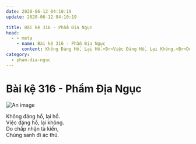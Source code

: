 ```yaml
---
date: 2020-06-12 04:10:19
update: 2020-06-12 04:10:19

title: Bài kệ 316 - Phẩm Địa Ngục
head:
  - - meta
    - name: Bài kệ 316 - Phẩm Địa Ngục
      content: Không Đáng Hổ, Lại Hổ.<Br>Việc Đáng Hổ, Lại Không.<Br>Do Chấp Nhận Tà Kiến,<Br>Chúng Sanh Đi Ác Thú.<Br>
category:
  - pham-dia-nguc
---
```


# Bài kệ 316 - Phẩm Địa Ngục

![An image](/img/pham-dia-nguc/pham-dia-nguc-316.jpg)

Không đáng hổ, lại hổ.<br>Việc đáng hổ, lại không.<br>Do chấp nhận tà kiến,<br>Chúng sanh đi ác thú.<br>
